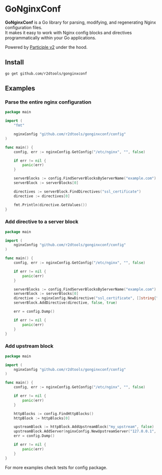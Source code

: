# GoNginxConf

**GoNginxConf** is a Go library for parsing, modifying, and regenerating Nginx configuration files.  
It makes it easy to work with Nginx config blocks and directives programmatically within your Go applications.

Powered by [Participle v2](https://github.com/alecthomas/participle) under the hood.

## Install
```
go get github.com/r2dtools/gonginxconf
```

## Examples
### Parse the entire nginx configuration
```go
package main

import (
	"fmt"

	nginxConfig "github.com/r2dtools/gonginxconf/config"
)

func main() {
	config, err := nginxConfig.GetConfig("/etc/nginx", "", false)

	if err != nil {
		panic(err)
	}

	serverBlocks := config.FindServerBlocksByServerName("example.com")
	serverBlock := serverBlocks[0]

	directives := serverBlock.FindDirectives("ssl_certificate")
	directive := directives[0]

	fmt.Println(directive.GetValues())
}
```

### Add directive to a server block
```go
package main

import (
	nginxConfig "github.com/r2dtools/gonginxconf/config"
)

func main() {
	config, err := nginxConfig.GetConfig("/etc/nginx", "", false)

	if err != nil {
		panic(err)
	}

	serverBlocks := config.FindServerBlocksByServerName("example.com")
	serverBlock := serverBlocks[0]
	directive := nginxConfig.NewDirective("ssl_certificate", []string{"/path/to/certificate"})
	serverBlock.AddDirective(directive, false, true)

	err = config.Dump()

	if err != nil {
		panic(err)
	}
}
```
### Add upstream block
```go
package main

import (
	nginxConfig "github.com/r2dtools/gonginxconf/config"
)

func main() {
	config, err := nginxConfig.GetConfig("/etc/nginx", "", false)

	if err != nil {
		panic(err)
	}

	httpBlocks := config.FindHttpBlocks()
	httpBlock := httpBlocks[0]

	upstreamBlock := httpBlock.AddUpstreamBlock("my_upstream", false)
	upstreamBlock.AddServer(nginxConfig.NewUpstreamServer("127.0.0.1", []string{"weight=5"}))
	err = config.Dump()

	if err != nil {
		panic(err)
	}
}
```

<p>For more examples check tests for config package.</p>

